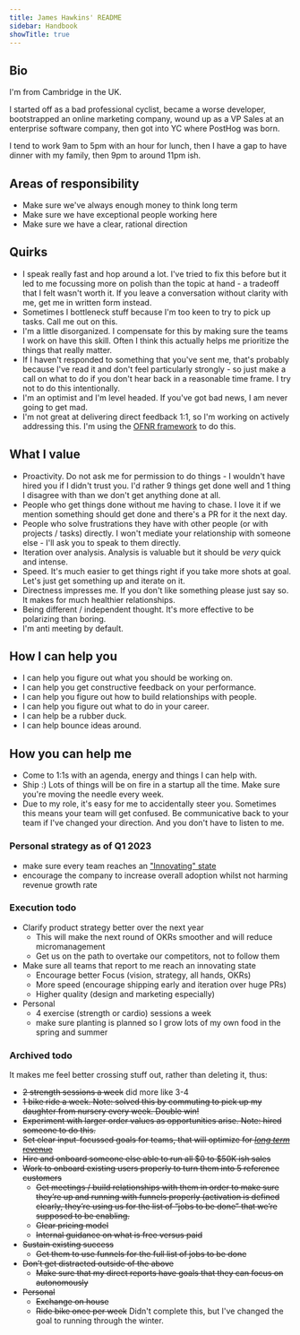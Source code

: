 ```yaml
---
title: James Hawkins' README
sidebar: Handbook
showTitle: true
---
```


## Bio

I'm from Cambridge in the UK.

I started off as a bad professional cyclist, became a worse developer, bootstrapped an online marketing company, wound up as a VP Sales at an enterprise software company, then got into YC where PostHog was born.

I tend to work 9am to 5pm with an hour for lunch, then I have a gap to have dinner with my family, then 9pm to around 11pm ish.

## Areas of responsibility

- Make sure we've always enough money to think long term
- Make sure we have exceptional people working here
- Make sure we have a clear, rational direction

## Quirks

- I speak really fast and hop around a lot. I've tried to fix this before but it led to me focussing more on polish than the topic at hand - a tradeoff that I felt wasn't worth it. If you leave a conversation without clarity with me, get me in written form instead.
- Sometimes I bottleneck stuff because I'm too keen to try to pick up tasks. Call me out on this.
- I'm a little disorganized. I compensate for this by making sure the teams I work on have this skill. Often I think this actually helps me prioritize the things that really matter.
- If I haven't responded to something that you've sent me, that's probably because I've read it and don't feel particularly strongly - so just make a call on what to do if you don't hear back in a reasonable time frame. I try not to do this intentionally.
- I'm an optimist and I'm level headed. If you've got bad news, I am never going to get mad.
- I'm not great at delivering direct feedback 1:1, so I'm working on actively addressing this. I'm using the [OFNR framework](https://danieltenner.com/2015/05/05/nonviolent-communication/) to do this.

## What I value

- Proactivity. Do not ask me for permission to do things - I wouldn't have hired you if I didn't trust you. I'd rather 9 things get done well and 1 thing I disagree with than we don't get anything done at all. 
- People who get things done without me having to chase. I love it if we mention something should get done and there's a PR for it the next day.
- People who solve frustrations they have with other people (or with projects / tasks) directly. I won't mediate your relationship with someone else - I'll ask you to speak to them directly. 
- Iteration over analysis. Analysis is valuable but it should be _very_ quick and intense.
- Speed. It's much easier to get things right if you take more shots at goal. Let's just get something up and iterate on it.
- Directness impresses me. If you don't like something please just say so. It makes for much healthier relationships.
- Being different / independent thought. It's more effective to be polarizing than boring.
- I'm anti meeting by default.

## How I can help you

- I can help you figure out what you should be working on.
- I can help you get constructive feedback on your performance.
- I can help you figure out how to build relationships with people.
- I can help you figure out what to do in your career.
- I can help be a rubber duck.
- I can help bounce ideas around.

## How you can help me

- Come to 1:1s with an agenda, energy and things I can help with.
- Ship :) Lots of things will be on fire in a startup all the time. Make sure you're moving the needle every week.
- Due to my role, it's easy for me to accidentally steer you. Sometimes this means your team will get confused. Be communicative back to your team if I've changed your direction. And you don't have to listen to me.

### Personal strategy as of Q1 2023

- make sure every team reaches an ["Innovating" state](https://danlebrero.com/2022/07/06/an-elegant-puzzle-systems-of-engineer-management-book-summary/)
- encourage the company to increase overall adoption whilst not harming revenue growth rate

### Execution todo

- Clarify product strategy better over the next year
  - This will make the next round of OKRs smoother and will reduce micromanagement
  - Get us on the path to overtake our competitors, not to follow them
- Make sure all teams that report to me reach an innovating state
  - Encourage better Focus (vision, strategy, all hands, OKRs)
  - More speed (encourage shipping early and iteration over huge PRs)
  - Higher quality (design and marketing especially)
- Personal
  - 4 exercise (strength or cardio) sessions a week
  - make sure planting is planned so I grow lots of my own food in the spring and summer
  
### Archived todo

It makes me feel better crossing stuff out, rather than deleting it, thus:
- ~~2 strength sessions a week~~ did more like 3-4
- ~~1 bike ride a week. Note: solved this by commuting to pick up my daughter from nursery every week. Double win!~~
- ~~Experiment with larger order values as opportunities arise. Note: hired someone to do this.~~
- ~~Set clear input-focussed goals for teams, that will optimize for [_long term_ revenue](/blog/ceo-diary-1)~~
- ~~Hire and onboard someone else able to run all $0 to $50K ish sales~~
- ~~Work to onboard existing users properly to turn them into 5 reference customers~~
  - ~~Get meetings / build relationships with them in order to make sure they’re up and running with funnels properly (activation is defined clearly, they’re using us for the list of “jobs to be done” that we’re supposed to be enabling.~~
  - ~~Clear pricing model~~
  - ~~Internal guidance on what is free versus paid~~
- ~~Sustain existing success~~
  - ~~Get them to use funnels for the full list of jobs to be done~~
- ~~Don’t get distracted outside of the above~~
  - ~~Make sure that my direct reports have goals that they can focus on autonomously~~
- ~~Personal~~
  - ~~Exchange on house~~
  - ~~Ride bike once per week~~ Didn't complete this, but I've changed the goal to running through the winter.
